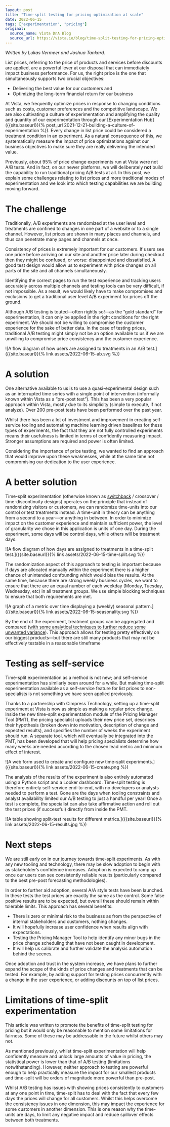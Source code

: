 ```yaml
---
layout: post
title: "Time-split testing for pricing optimization at scale"
date: 2022-06-15
tags: ["experimentation", "pricing"]
original:
  source_name: Vista DnA Blog
  source_url: https://vista.io/blog/time-split-testing-for-pricing-optimization-at-scale
---
```


*Written by Lukas Vermeer and Joshua Tankard.*

List prices, referring to the price of products and services before discounts are applied, are a powerful lever at our disposal that can immediately impact business performance. For us, the right price is the one that simultaneously supports two crucial objectives:

- Delivering the best value for our customers and
- Optimizing the long-term financial return for our business

At Vista, we frequently optimize prices in response to changing conditions such as costs, customer preferences and the competitive landscape. We are also cultivating a culture of experimentation and amplifying the quality and quantity of our experimentation through our [Experimentation Hub]({{site.baseurl}}{% post_url 2021-12-21-building-a-culture-of-experimentation %}). Every change in list price could be considered a treatment condition in an experiment. As a natural consequence of this, we systematically measure the impact of price optimizations against our business objectives to make sure they are really delivering the intended value.

Previously, about 95% of price change experiments run at Vista were not A/B tests. And in fact, on our newer platforms, we will deliberately **not** build the capability to run traditional pricing A/B tests at all. In this post, we explain some challenges relating to list prices and more traditional modes of experimentation and we look into which testing capabilities we are building moving forward.

# The challenge

Traditionally, A/B experiments are randomized at the user level and treatments are confined to changes in one part of a website or to a single channel. However, list prices are shown in many places and channels, and thus can penetrate many pages and channels at once.

Consistency of prices is extremely important for our customers. If users see one price before arriving on our site and another price later during checkout then they might be confused, or worse: disappointed and dissatisfied. A good test design would allow us to experiment with price changes on all parts of the site and all channels simultaneously.

Identifying the correct pages to run the test experience and tracking users accurately across multiple channels and testing tools can be very difficult, if not impossible. As a result, we would likely have to make compromises and exclusions to get a traditional user level A/B experiment for prices off the ground.

Although A/B testing is touted—often rightly so!—as the “gold standard” for experimentation, it can only be applied in the right conditions for the right experiment. We should not be willing to compromise the customer experience for the sake of better data. In the case of testing prices, traditional A/B testing might simply not be an option available to us if we are unwilling to compromise price consistency and the customer experience.

![A flow diagram of how users are assigned to treatments in an A/B test.]({{site.baseurl}}{% link assets/2022-06-15-ab.svg %})

# A solution

One alternative available to us is to use a quasi-experimental design such as an interrupted time series with a single point of intervention (informally known within Vista as a “pre-post test”). This has been a very popular approach within Vista, mostly due to its simplicity (simple to execute, if not analyze). Over 200 pre-post tests have been performed over the past year.

Whilst there has been a lot of investment and improvement in creating self-service tooling and automating machine learning driven baselines for these types of experiments, the fact that they are not fully controlled experiments means their usefulness is limited in terms of confidently measuring impact. Stronger assumptions are required and power is often limited.

Considering the importance of price testing, we wanted to find an approach that would improve upon these weaknesses, while at the same time not compromising our dedication to the user experience.

# A better solution

Time-split experimentation (otherwise known as [switchback](https://doordash.engineering/2018/02/13/switchback-tests-and-randomized-experimentation-under-network-effects-at-doordash/) / crossover / time-discontinuity designs) operates on the principle that instead of randomizing visitors or customers, we can randomize time-units into our control or test treatments instead. A time-unit in theory can be anything from a second to a year—or anything in between. In order to minimize impact on the customer experience and maintain sufficient power, the level of granularity we chose in this application is units of one day. During the experiment, some days will be control days, while others will be treatment days.

![A flow diagram of how days are assigned to treatments in a time-split test.]({{site.baseurl}}{% link assets/2022-06-15-time-split.svg %})

The randomization aspect of this approach to testing is important because if days are allocated manually within the experiment there is a higher chance of unintended confounding which would bias the results. At the same time, because there are strong weekly business cycles, we want to ensure that there are an equal number of each weekday (Monday, Tuesday, Wednesday, etc) in all treatment groups. We use simple blocking techniques to ensure that both requirements are met.

![A graph of a metric over time displaying a (weekly) seasonal pattern.]({{site.baseurl}}{% link assets/2022-06-15-seasonality.svg %})

By the end of the experiment, treatment groups can be aggregated and compared ([with some analytical techniques to further reduce some unwanted variance](https://towardsdatascience.com/online-experiments-tricks-variance-reduction-291b6032dcd7)). This approach allows for testing pretty effectively on our biggest products—but there are still many products that may not be effectively testable in a reasonable timeframe
 
# Testing as self-service

Time-split experimentation as a method is not new; and self-service experimentation has similarly been around for a while. But making time-split experimentation available as a self-service feature for list prices to non-specialists is not something we have seen applied previously.

Thanks to a partnership with Cimpress Technology, setting up a time-split experiment at Vista is now as simple as making a regular price change. Inside the new time-split experimentation module of the Pricing Manager Tool (PMT), the pricing specialist uploads their new price set, describes their hypothesis (broken down into motivation, description of change and expected results), and specifies the number of weeks the experiment should run. A separate tool, which will eventually be integrated into the PMT, has been developed that will help pricing specialists determine how many weeks are needed according to the chosen lead metric and minimum effect of interest.

![A web form used to create and configure new time-split experiments.]({{site.baseurl}}{% link assets/2022-06-15-create.png %})

The analysis of the results of the experiment is also entirely automated using a Python script and a Looker dashboard. Time-split testing is therefore entirely self-service end-to-end, with no developers or analysts needed to perform a test. Gone are the days when tooling constraints and analyst availability limited our A/B testing to just a handful per year! Once a test is complete, the specialist can also take affirmative action and roll out the test prices (if successful) directly from inside the PMT.

![A table showing split-test results for different metrics.]({{site.baseurl}}{% link assets/2022-06-15-results.jpg %})

# Next steps

We are still early on in our journey towards time-split experiments. As with any new tooling and technology, there may be slow adoption to begin with as stakeholder’s confidence increases. Adoption is expected to ramp up once our users can see consistently reliable results (particularly compared to the best pre-post forecasting methodologies).

In order to further aid adoption, several A/A style tests have been launched. In these tests the test prices are exactly the same as the control. Some false positive results are to be expected, but overall these should remain within tolerable limits. This approach has several benefits:

- There is zero or minimal risk to the business as from the perspective of internal stakeholders and customers, nothing changes.
- It will hopefully increase user confidence when results align with expectations.
- Testing the Pricing Manager Tool to help identify any minor bugs in the price change scheduling that have not been caught in development.
- It will help us calibrate and further validate the analysis automation behind the scenes.

Once adoption and trust in the system increase, we have plans to further expand the scope of the kinds of price changes and treatments that can be tested. For example, by adding support for testing prices concurrently with a change in the user experience, or adding discounts on top of list prices.

# Limitations of time-split experimentation

This article was written to promote the benefits of time-split testing for pricing but it would only be reasonable to mention some limitations for fairness. Some of these may be addressable in the future whilst others may not.

As mentioned previously, whilst time-split experimentation will help confidently measure and unlock large amounts of value in pricing, the statistical power is lower than that of A/B testing (limitations notwithstanding). However, neither approach to testing are powerful enough to help practically measure the impact for our smallest products and time-split will be orders of magnitude more powerful than pre-post.

Whilst A/B testing has issues with showing prices consistently to customers at any one point in time, time-split has to deal with the fact that every few days the prices will change for all customers. Whilst this helps overcome the consistency issues in one dimension, this may impact the experience for some customers in another dimension. This is one reason why the time-units are days, to limit any negative impact and reduce spillover effects between both treatments.
